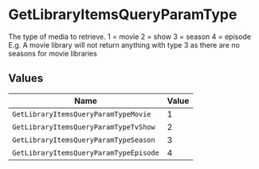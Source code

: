 # GetLibraryItemsQueryParamType

The type of media to retrieve.
1 = movie
2 = show
3 = season
4 = episode
E.g. A movie library will not return anything with type 3 as there are no seasons for movie libraries



## Values

| Name                                   | Value                                  |
| -------------------------------------- | -------------------------------------- |
| `GetLibraryItemsQueryParamTypeMovie`   | 1                                      |
| `GetLibraryItemsQueryParamTypeTvShow`  | 2                                      |
| `GetLibraryItemsQueryParamTypeSeason`  | 3                                      |
| `GetLibraryItemsQueryParamTypeEpisode` | 4                                      |